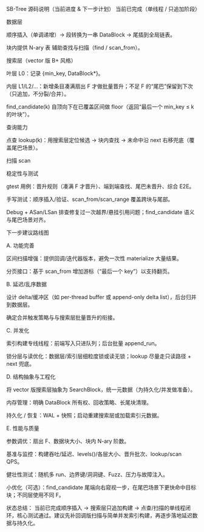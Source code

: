 SB-Tree 源码说明（当前进度 & 下一步计划）
当前已完成（单线程 / 只追加阶段）

数据层

顺序插入（单调递增）→ 段转换为一串 DataBlock → 尾插到全局链表。

块内提供 N-ary 表 辅助查找与扫描（find / scan_from）。

搜索层（vector 版 B+ 风格）

叶层 L0：记录 {min_key, DataBlock\*}。

内层 L1/L2/…：新增条目凑满扇出 F 才做批量晋升；不足 F 的“尾巴”保留到下次（只追加，不分裂/合并）。

find_candidate(k) 自顶向下在已覆盖区间做 floor（返回“最后一个 min_key ≤ k 的叶块”）。

查询能力

点查 lookup(k)：用搜索层定位候选 → 块内查找 → 未命中沿 next 右移兜底（覆盖尾巴场景）。

扫描 scan

稳定性与测试

gtest 用例：晋升规则（凑满 F 才晋升）、端到端查找、尾巴未晋升、综合 E2E。

手写测试：顺序插入/验证、scan_from/scan_range 覆盖跨块与尾部。

Debug + ASan/LSan 排查修复过一次越界/悬挂引用问题；find_candidate 语义与尾巴场景对齐。

下一步建议路线图

A. 功能完善

区间扫描增强：提供回调/迭代器版本，避免一次性 materialize 大量结果。

分页接口：基于 scan_from 增加游标（“最后一个 key”）以支持翻页。

B. 延迟/乱序数据

设计 delta/缓冲区（如 per-thread buffer 或 append-only delta list），后台归并到数据层。

确定合并触发策略与与搜索层批量晋升的衔接。

C. 并发化

索引构建专线线程：前端写入只进队列；后台批量 append_run。

锁分层与读优化：数据层/索引层细粒度锁或读无锁；lookup 尽量走只读路径 + next 兜底。

D. 结构抽象与工程化

将 vector 版搜索层抽象为 SearchBlock，统一元数据（为持久化/并发做准备）。

内存管理：明确 DataBlock 所有权、回收策略、长尾块清理。

持久化 / 恢复：WAL + 快照；启动重建搜索层或加载索引元数据。

E. 性能与质量

参数调优：扇出 F、数据块大小、块内 N-ary 阶数。

基准与监控：构建吞吐/延迟、levels()/各层大小、晋升批次、lookup/scan QPS。

健壮性测试：随机多 run、边界键/洞洞键、Fuzz、压力与故障注入。

小优化（可选）：find_candidate 尾端向右窥视一步，在尾巴场景下更快命中目标块；不同层使用不同 F。

状态总结：
当前已完成顺序插入 → 搜索层只追加构建 → 点查/扫描的单线程闭环，核心测试通过。建议先补回调版扫描与简单并发索引构建，再逐步落地延迟数据与持久化。
